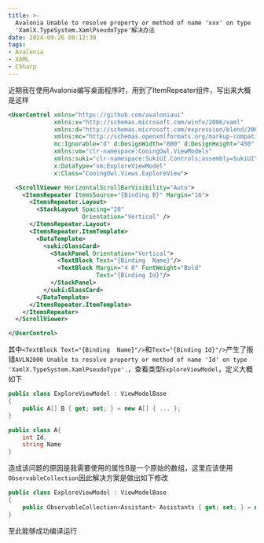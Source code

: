 ```yaml
---
title: >-
  Avalonia Unable to resolve property or method of name 'xxx' on type
  'XamlX.TypeSystem.XamlPseudoType'解决办法
date: 2024-09-26 00:12:30
tags:
- Avalonia
- XAML
- CSharp
---
```


近期我在使用Avalonia编写桌面程序时，用到了ItemRepeater组件，写出来大概是这样

```xml
<UserControl xmlns="https://github.com/avaloniaui"
             xmlns:x="http://schemas.microsoft.com/winfx/2006/xaml"
             xmlns:d="http://schemas.microsoft.com/expression/blend/2008"
             xmlns:mc="http://schemas.openxmlformats.org/markup-compatibility/2006"
             mc:Ignorable="d" d:DesignWidth="800" d:DesignHeight="450"
             xmlns:vm="clr-namespace:CooingOwl.ViewModels"
             xmlns:suki="clr-namespace:SukiUI.Controls;assembly=SukiUI"
             x:DataType="vm:ExploreViewModel"
             x:Class="CooingOwl.Views.ExploreView">

  <ScrollViewer HorizontalScrollBarVisibility="Auto">
    <ItemsRepeater ItemsSource="{Binding B}" Margin="16">
      <ItemsRepeater.Layout>
        <StackLayout Spacing="20"
                     Orientation="Vertical" />
      </ItemsRepeater.Layout>
      <ItemsRepeater.ItemTemplate>
        <DataTemplate>
          <suki:GlassCard>
            <StackPanel Orientation="Vertical">
              <TextBlock Text="{Binding  Name}"/>
              <TextBlock Margin="4 0" FontWeight="Bold"
                         Text="{Binding Id}"/>
            </StackPanel>
          </suki:GlassCard>
        </DataTemplate>
      </ItemsRepeater.ItemTemplate>
    </ItemsRepeater>
  </ScrollViewer>

</UserControl>

```

其中`<TextBlock Text="{Binding  Name}"/>`和`Text="{Binding Id}"/>`产生了报错`AVLN2000 Unable to resolve property or method of name 'Id' on type 'XamlX.TypeSystem.XamlPseudoType'.`，查看类型`ExploreViewModel`，定义大概如下

```csharp
public class ExploreViewModel : ViewModelBase
{
    public A[] B { get; set; } = new A[] { ... };
}

public class A{
    int Id,
    string Name
}
```

造成该问题的原因是我需要使用的属性B是一个原始的数组，这里应该使用`ObservableCollection`因此解决方案是做出如下修改

```csharp
public class ExploreViewModel : ViewModelBase
{
    public ObservableCollection<Assistant> Assistants { get; set; } = new (new List<Assistant>{...});
}
```

至此能够成功编译运行
